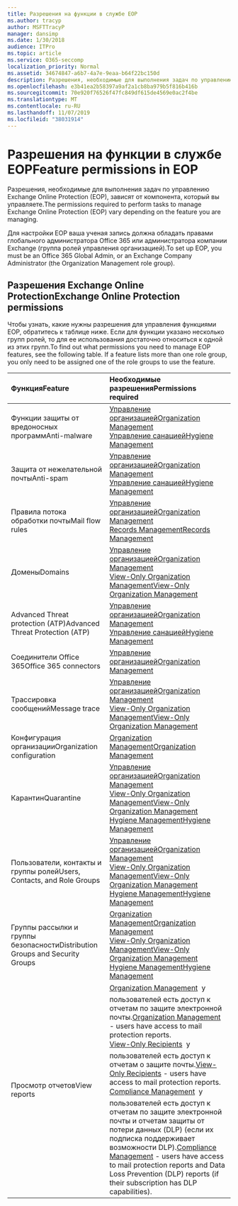 ```yaml
---
title: Разрешения на функции в службе EOP
ms.author: tracyp
author: MSFTTracyP
manager: dansimp
ms.date: 1/30/2018
audience: ITPro
ms.topic: article
ms.service: O365-seccomp
localization_priority: Normal
ms.assetid: 34674847-a6b7-4a7e-9eaa-b64f22bc150d
description: Разрешения, необходимые для выполнения задач по управлению службой Microsoft Exchange Online Protection (EOP), зависят от управляемых функций.
ms.openlocfilehash: e3b41ea2b58397a9af2a1cb8ba979b5f816b416b
ms.sourcegitcommit: 70e920f76526f47fc849df615de4569e0ac2f4be
ms.translationtype: MT
ms.contentlocale: ru-RU
ms.lasthandoff: 11/07/2019
ms.locfileid: "38031914"
---
```

# <a name="feature-permissions-in-eop"></a><span data-ttu-id="93e8d-103">Разрешения на функции в службе EOP</span><span class="sxs-lookup"><span data-stu-id="93e8d-103">Feature permissions in EOP</span></span>

<span data-ttu-id="93e8d-104">Разрешения, необходимые для выполнения задач по управлению Exchange Online Protection (EOP), зависят от компонента, который вы управляете.</span><span class="sxs-lookup"><span data-stu-id="93e8d-104">The permissions required to perform tasks to manage Exchange Online Protection (EOP) vary depending on the feature you are managing.</span></span>

<span data-ttu-id="93e8d-105">Для настройки EOP ваша ученая запись должна обладать правами глобального администратора Office 365 или администратора компании Exchange (группа ролей управления организацией).</span><span class="sxs-lookup"><span data-stu-id="93e8d-105">To set up EOP, you must be an Office 365 Global Admin, or an Exchange Company Administrator (the Organization Management role group).</span></span>

## <a name="exchange-online-protection-permissions"></a><span data-ttu-id="93e8d-106">Разрешения Exchange Online Protection</span><span class="sxs-lookup"><span data-stu-id="93e8d-106">Exchange Online Protection permissions</span></span>

<span data-ttu-id="93e8d-p101">Чтобы узнать, какие нужны разрешения для управления функциями EOP, обратитесь к таблице ниже. Если для функции указано несколько групп ролей, то для ее использования достаточно относиться к одной из этих групп.</span><span class="sxs-lookup"><span data-stu-id="93e8d-p101">To find out what permissions you need to manage EOP features, see the following table. If a feature lists more than one role group, you only need to be assigned one of the role groups to use the feature.</span></span>

|<span data-ttu-id="93e8d-109">**Функция**</span><span class="sxs-lookup"><span data-stu-id="93e8d-109">**Feature**</span></span>|<span data-ttu-id="93e8d-110">**Необходимые разрешения**</span><span class="sxs-lookup"><span data-stu-id="93e8d-110">**Permissions required**</span></span>|
|:-----|:-----|
|<span data-ttu-id="93e8d-111">Функции защиты от вредоносных программ</span><span class="sxs-lookup"><span data-stu-id="93e8d-111">Anti-malware</span></span>|[<span data-ttu-id="93e8d-112">Управление организацией</span><span class="sxs-lookup"><span data-stu-id="93e8d-112">Organization Management</span></span>](https://technet.microsoft.com/library/0bfd21c1-86ac-4369-86b7-aeba386741c8.aspx) <br/> [<span data-ttu-id="93e8d-113">Управление санацией</span><span class="sxs-lookup"><span data-stu-id="93e8d-113">Hygiene Management</span></span>](https://technet.microsoft.com/library/fc0a9ec2-9c3d-42f6-8442-8603fb29d464.aspx)|
|<span data-ttu-id="93e8d-114">Защита от нежелательной почты</span><span class="sxs-lookup"><span data-stu-id="93e8d-114">Anti-spam</span></span>|[<span data-ttu-id="93e8d-115">Управление организацией</span><span class="sxs-lookup"><span data-stu-id="93e8d-115">Organization Management</span></span>](https://technet.microsoft.com/library/0bfd21c1-86ac-4369-86b7-aeba386741c8.aspx) <br/> [<span data-ttu-id="93e8d-116">Управление санацией</span><span class="sxs-lookup"><span data-stu-id="93e8d-116">Hygiene Management</span></span>](https://technet.microsoft.com/library/fc0a9ec2-9c3d-42f6-8442-8603fb29d464.aspx)|
|<span data-ttu-id="93e8d-117">Правила потока обработки почты</span><span class="sxs-lookup"><span data-stu-id="93e8d-117">Mail flow rules</span></span>|[<span data-ttu-id="93e8d-118">Управление организацией</span><span class="sxs-lookup"><span data-stu-id="93e8d-118">Organization Management</span></span>](https://technet.microsoft.com/library/0bfd21c1-86ac-4369-86b7-aeba386741c8.aspx) <br/> [<span data-ttu-id="93e8d-119">Records Management</span><span class="sxs-lookup"><span data-stu-id="93e8d-119">Records Management</span></span>](https://technet.microsoft.com/library/0e0c95ce-6109-4591-b86d-c6cfd44d21f5.aspx)|
|<span data-ttu-id="93e8d-120">Домены</span><span class="sxs-lookup"><span data-stu-id="93e8d-120">Domains</span></span>|[<span data-ttu-id="93e8d-121">Управление организацией</span><span class="sxs-lookup"><span data-stu-id="93e8d-121">Organization Management</span></span>](https://technet.microsoft.com/library/0bfd21c1-86ac-4369-86b7-aeba386741c8.aspx) <br/> [<span data-ttu-id="93e8d-122">View-Only Organization Management</span><span class="sxs-lookup"><span data-stu-id="93e8d-122">View-Only Organization Management</span></span>](https://technet.microsoft.com/library/c514c6d0-0157-4c52-9ec6-441d9a30f3df.aspx)|
|<span data-ttu-id="93e8d-123">Advanced Threat protection (ATP)</span><span class="sxs-lookup"><span data-stu-id="93e8d-123">Advanced Threat Protection (ATP)</span></span>|[<span data-ttu-id="93e8d-124">Управление организацией</span><span class="sxs-lookup"><span data-stu-id="93e8d-124">Organization Management</span></span>](https://technet.microsoft.com/library/0bfd21c1-86ac-4369-86b7-aeba386741c8.aspx) <br/> [<span data-ttu-id="93e8d-125">Управление санацией</span><span class="sxs-lookup"><span data-stu-id="93e8d-125">Hygiene Management</span></span>](https://technet.microsoft.com/library/fc0a9ec2-9c3d-42f6-8442-8603fb29d464.aspx)|
|<span data-ttu-id="93e8d-126">Соединители Office 365</span><span class="sxs-lookup"><span data-stu-id="93e8d-126">Office 365 connectors</span></span>|[<span data-ttu-id="93e8d-127">Управление организацией</span><span class="sxs-lookup"><span data-stu-id="93e8d-127">Organization Management</span></span>](https://technet.microsoft.com/library/0bfd21c1-86ac-4369-86b7-aeba386741c8.aspx)|
|<span data-ttu-id="93e8d-128">Трассировка сообщений</span><span class="sxs-lookup"><span data-stu-id="93e8d-128">Message trace</span></span>|[<span data-ttu-id="93e8d-129">Управление организацией</span><span class="sxs-lookup"><span data-stu-id="93e8d-129">Organization Management</span></span>](https://technet.microsoft.com/library/0bfd21c1-86ac-4369-86b7-aeba386741c8.aspx) <br/> [<span data-ttu-id="93e8d-130">View-Only Organization Management</span><span class="sxs-lookup"><span data-stu-id="93e8d-130">View-Only Organization Management</span></span>](https://technet.microsoft.com/library/c514c6d0-0157-4c52-9ec6-441d9a30f3df.aspx)|
|<span data-ttu-id="93e8d-131">Конфигурация организации</span><span class="sxs-lookup"><span data-stu-id="93e8d-131">Organization configuration</span></span>|[<span data-ttu-id="93e8d-132">Organization Management</span><span class="sxs-lookup"><span data-stu-id="93e8d-132">Organization Management</span></span>](https://technet.microsoft.com/library/0bfd21c1-86ac-4369-86b7-aeba386741c8.aspx)|
|<span data-ttu-id="93e8d-133">Карантин</span><span class="sxs-lookup"><span data-stu-id="93e8d-133">Quarantine</span></span>|[<span data-ttu-id="93e8d-134">Управление организацией</span><span class="sxs-lookup"><span data-stu-id="93e8d-134">Organization Management</span></span>](https://technet.microsoft.com/library/0bfd21c1-86ac-4369-86b7-aeba386741c8.aspx) <br/> [<span data-ttu-id="93e8d-135">View-Only Organization Management</span><span class="sxs-lookup"><span data-stu-id="93e8d-135">View-Only Organization Management</span></span>](https://technet.microsoft.com/library/c514c6d0-0157-4c52-9ec6-441d9a30f3df.aspx) <br/> [<span data-ttu-id="93e8d-136">Hygiene Management</span><span class="sxs-lookup"><span data-stu-id="93e8d-136">Hygiene Management</span></span>](https://technet.microsoft.com/library/fc0a9ec2-9c3d-42f6-8442-8603fb29d464.aspx)|
|<span data-ttu-id="93e8d-137">Пользователи, контакты и группы ролей</span><span class="sxs-lookup"><span data-stu-id="93e8d-137">Users, Contacts, and Role Groups</span></span>|[<span data-ttu-id="93e8d-138">Управление организацией</span><span class="sxs-lookup"><span data-stu-id="93e8d-138">Organization Management</span></span>](https://technet.microsoft.com/library/0bfd21c1-86ac-4369-86b7-aeba386741c8.aspx) <br/> [<span data-ttu-id="93e8d-139">View-Only Organization Management</span><span class="sxs-lookup"><span data-stu-id="93e8d-139">View-Only Organization Management</span></span>](https://technet.microsoft.com/library/c514c6d0-0157-4c52-9ec6-441d9a30f3df.aspx) <br/> [<span data-ttu-id="93e8d-140">Hygiene Management</span><span class="sxs-lookup"><span data-stu-id="93e8d-140">Hygiene Management</span></span>](https://technet.microsoft.com/library/fc0a9ec2-9c3d-42f6-8442-8603fb29d464.aspx)|
|<span data-ttu-id="93e8d-141">Группы рассылки и группы безопасности</span><span class="sxs-lookup"><span data-stu-id="93e8d-141">Distribution Groups and Security Groups</span></span>|[<span data-ttu-id="93e8d-142">Organization Management</span><span class="sxs-lookup"><span data-stu-id="93e8d-142">Organization Management</span></span>](https://technet.microsoft.com/library/0bfd21c1-86ac-4369-86b7-aeba386741c8.aspx) <br/> [<span data-ttu-id="93e8d-143">View-Only Organization Management</span><span class="sxs-lookup"><span data-stu-id="93e8d-143">View-Only Organization Management</span></span>](https://technet.microsoft.com/library/c514c6d0-0157-4c52-9ec6-441d9a30f3df.aspx) <br/> [<span data-ttu-id="93e8d-144">Hygiene Management</span><span class="sxs-lookup"><span data-stu-id="93e8d-144">Hygiene Management</span></span>](https://technet.microsoft.com/library/fc0a9ec2-9c3d-42f6-8442-8603fb29d464.aspx)|
|<span data-ttu-id="93e8d-145">Просмотр отчетов</span><span class="sxs-lookup"><span data-stu-id="93e8d-145">View reports</span></span>|<span data-ttu-id="93e8d-146">[Organization Management](https://technet.microsoft.com/library/0bfd21c1-86ac-4369-86b7-aeba386741c8.aspx)  у пользователей есть доступ к отчетам по защите электронной почты.</span><span class="sxs-lookup"><span data-stu-id="93e8d-146">[Organization Management](https://technet.microsoft.com/library/0bfd21c1-86ac-4369-86b7-aeba386741c8.aspx) - users have access to mail protection reports.</span></span>  <br/> <span data-ttu-id="93e8d-147">[View-Only Recipients](https://technet.microsoft.com/library/37e66b92-81d3-412f-b7a9-e1bb8cbeb468.aspx)  у пользователей есть доступ к отчетам о защите почты.</span><span class="sxs-lookup"><span data-stu-id="93e8d-147">[View-Only Recipients](https://technet.microsoft.com/library/37e66b92-81d3-412f-b7a9-e1bb8cbeb468.aspx) - users have access to mail protection reports.</span></span>  <br/> <span data-ttu-id="93e8d-148">[Compliance Management](https://technet.microsoft.com/library/b91b23a4-e9c7-4bd0-9ee3-ec5cb498da15.aspx)  у пользователей есть доступ к отчетам по защите электронной почты и отчетам защиты от потери данных (DLP) (если их подписка поддерживает возможности DLP).</span><span class="sxs-lookup"><span data-stu-id="93e8d-148">[Compliance Management](https://technet.microsoft.com/library/b91b23a4-e9c7-4bd0-9ee3-ec5cb498da15.aspx) - users have access to mail protection reports and Data Loss Prevention (DLP) reports (if their subscription has DLP capabilities).</span></span>|
